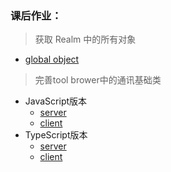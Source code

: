 ### 课后作业：
> 获取 Realm 中的所有对象

- [global object](./global.js)


> 完善tool brower中的通讯基础类

* JavaScript版本
  - [server](./net/js/server.js)
  - [client](./net/js/client.js)
* TypeScript版本
  - [server](./net/ts/index.ts)
  - [client](./net/ts/client.ts)
